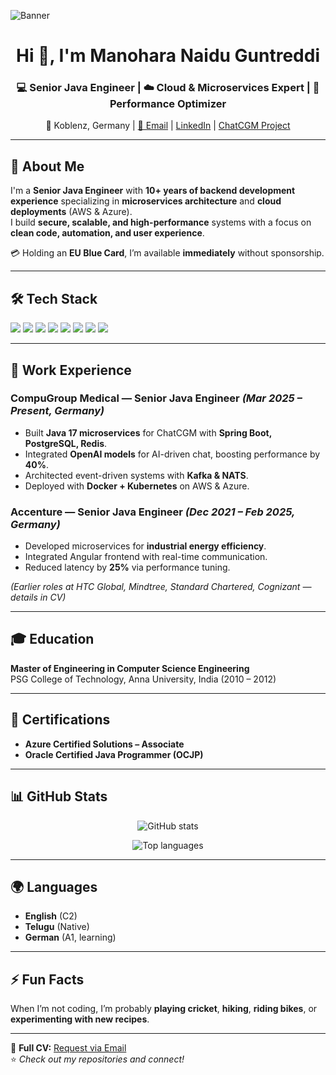 <!-- Banner Image -->
![Banner](https://github.com/yourusername/yourusername/blob/main/assets/banner.png)

<h1 align="center">Hi 👋, I'm Manohara Naidu Guntreddi</h1>
<h3 align="center">💻 Senior Java Engineer | ☁️ Cloud & Microservices Expert | 🚀 Performance Optimizer</h3>

<p align="center">
  📍 Koblenz, Germany | 
  <a href="mailto:manoharaguntreddi.naidu@gmail.com">📧 Email</a> | 
  <a href="https://www.linkedin.com/in/manoharanaidug/">LinkedIn</a> | 
  <a href="https://www.chatcgm.com/">ChatCGM Project</a>
</p>

---

## 🚀 About Me
I'm a **Senior Java Engineer** with **10+ years of backend development experience** specializing in **microservices architecture** and **cloud deployments** (AWS & Azure).  
I build **secure, scalable, and high-performance** systems with a focus on **clean code, automation, and user experience**.

💳 Holding an **EU Blue Card**, I’m available **immediately** without sponsorship.

---

## 🛠 Tech Stack

<p>
  <!-- Programming Languages -->
  <img src="https://img.shields.io/badge/Java-ED8B00?style=for-the-badge&logo=java&logoColor=white" />
  <img src="https://img.shields.io/badge/Spring%20Boot-6DB33F?style=for-the-badge&logo=springboot&logoColor=white" />
  <img src="https://img.shields.io/badge/PostgreSQL-316192?style=for-the-badge&logo=postgresql&logoColor=white" />
  <img src="https://img.shields.io/badge/Kafka-231F20?style=for-the-badge&logo=apachekafka&logoColor=white" />
  <img src="https://img.shields.io/badge/Docker-2496ED?style=for-the-badge&logo=docker&logoColor=white" />
  <img src="https://img.shields.io/badge/Kubernetes-326CE5?style=for-the-badge&logo=kubernetes&logoColor=white" />
  <img src="https://img.shields.io/badge/AWS-232F3E?style=for-the-badge&logo=amazonaws&logoColor=white" />
  <img src="https://img.shields.io/badge/Azure-0078D4?style=for-the-badge&logo=microsoftazure&logoColor=white" />
</p>

---

## 💼 Work Experience

### **CompuGroup Medical — Senior Java Engineer** *(Mar 2025 – Present, Germany)*
- Built **Java 17 microservices** for ChatCGM with **Spring Boot, PostgreSQL, Redis**.
- Integrated **OpenAI models** for AI-driven chat, boosting performance by **40%**.
- Architected event-driven systems with **Kafka & NATS**.
- Deployed with **Docker + Kubernetes** on AWS & Azure.

### **Accenture — Senior Java Engineer** *(Dec 2021 – Feb 2025, Germany)*
- Developed microservices for **industrial energy efficiency**.
- Integrated Angular frontend with real-time communication.
- Reduced latency by **25%** via performance tuning.

*(Earlier roles at HTC Global, Mindtree, Standard Chartered, Cognizant — details in CV)*

---

## 🎓 Education
**Master of Engineering in Computer Science Engineering**  
PSG College of Technology, Anna University, India (2010 – 2012)  

---

## 📜 Certifications
- **Azure Certified Solutions – Associate**
- **Oracle Certified Java Programmer (OCJP)**

---

## 📊 GitHub Stats

<p align="center">
  <img src="https://github-readme-stats.vercel.app/api?username=manoharanaiduguntreddi&show_icons=true&theme=tokyonight" alt="GitHub stats" />
</p>

<p align="center">
  <img src="https://github-readme-stats.vercel.app/api/top-langs/?username=manoharanaiduguntreddi&layout=compact&theme=tokyonight" alt="Top languages" />
</p>

---

## 🌍 Languages
- **English** (C2)
- **Telugu** (Native)
- **German** (A1, learning)

---

## ⚡ Fun Facts
When I’m not coding, I’m probably **playing cricket**, **hiking**, **riding bikes**, or **experimenting with new recipes**.

---

📄 **Full CV:** [Request via Email](mailto:manoharaguntreddi.naidu@gmail.com?subject=Request%20for%20CV)  
⭐ *Check out my repositories and connect!*
